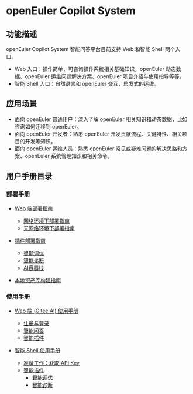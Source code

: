 # openEuler Copilot System

## 功能描述

openEuler Copilot System 智能问答平台目前支持 Web 和智能 Shell 两个入口。

- Web 入口：操作简单，可咨询操作系统相关基础知识，openEuler 动态数据、openEuler 运维问题解决方案、openEuler 项目介绍与使用指导等等。
- 智能 Shell 入口：自然语言和 openEuler 交互，启发式的运维。

## 应用场景

- 面向 openEuler 普通用户：深入了解 openEuler 相关知识和动态数据，比如咨询如何迁移到 openEuler。
- 面向 openEuler 开发者：熟悉 openEuler 开发贡献流程、关键特性、相关项目的开发等知识。
- 面向 openEuler 运维人员：熟悉 openEuler 常见或疑难问题的解决思路和方案、openEuler 系统管理知识和相关命令。

## 用户手册目录

### 部署手册

- [Web 端部署指南](./部署指南)
  - [网络环境下部署指南](./部署指南/网络环境下部署指南.md)
  - [无网络环境下部署指南](./部署指南/无网络环境下部署指南.md)

- [插件部署指南](./部署指南/插件部署指南)
  - [智能调优](./部署指南/插件部署指南/智能调优/插件—智能调优部署指南.md)
  - [智能诊断](./部署指南/插件部署指南/智能诊断/插件—智能诊断部署指南.md)
  - [AI容器栈](./部署指南/插件部署指南/AI容器栈/插件—AI容器栈部署指南.md)

- [本地资产库构建指南](./部署指南/本地资产库构建指南.md)

### 使用手册

- [Web 端 (Gitee AI) 使用手册](./使用指南/线上服务/前言.md)
  - [注册与登录](./使用指南/线上服务/注册与登录.md)
  - [智能问答](./使用指南/线上服务/智能问答使用指南.md)
  - [智能插件](./使用指南/线上服务/智能插件简介.md)

- [智能 Shell 使用手册](./使用指南/命令行客户端/命令行助手使用指南.md)
  - [准备工作：获取 API Key](./使用指南/命令行客户端/获取%20API%20Key.md)
  - [智能插件](./使用指南/命令行客户端/命令行助手使用指南.md#智能插件)
    - [智能调优](./使用指南/命令行客户端/智能调优.md)
    - [智能诊断](./使用指南/命令行客户端/智能诊断.md)
